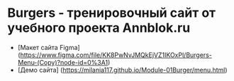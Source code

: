 # Burgers - тренировочный сайт от учебного проекта Annblok.ru

* [Макет сайта Figma] (https://www.figma.com/file/KK8PwNvJMQkEjVZ1IKOxPl/Burgers-Menu-(Copy)?node-id=0%3A1)
* [Демо сайта] (https://milania117.github.io/Module-01Burger/menu.html)